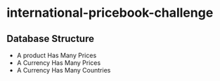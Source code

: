 # international-pricebook-challenge


## Database Structure

- A product Has Many Prices
- A Currency Has Many Prices
- A Currency Has Many Countries
